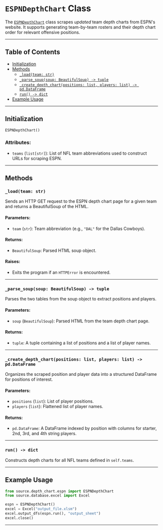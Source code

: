 # `ESPNDepthChart` Class

The [`ESPNDepthChart`](../source/depth_chart/espn.py) class scrapes *updated* team depth charts from ESPN's website. It supports generating team-by-team rosters and their depth chart order for relevant offensive positions.

---

## Table of Contents

- [Initialization](#initialization)
- [Methods](#methods)
  - [`_load(team: str)`](#_loadteam-str)
  - [`_parse_soup(soup: BeautifulSoup) -> tuple`](#_parse_soupsoup-beautifulsoup---tuple)
  - [`_create_depth_chart(positions: list, players: list) -> pd.DataFrame`](#_create_depth_chartpositions-list-players-list---pddataframe)
  - [`run() -> dict`](#run---dict)
- [Example Usage](#example-usage)

---

## Initialization

```python
ESPNDepthChart()
```

### Attributes:
- `teams` (`list[str]`): List of NFL team abbreviations used to construct URLs for scraping ESPN.

---

## Methods

### `_load(team: str)`

Sends an HTTP GET request to the ESPN depth chart page for a given team and returns a BeautifulSoup of the HTML.

#### Parameters:
- `team` (`str`): Team abbreviation (e.g., `"DAL"` for the Dallas Cowboys).

#### Returns:
- `BeautifulSoup`: Parsed HTML soup object.

#### Raises:
- Exits the program if an `HTTPError` is encountered.

---

### `_parse_soup(soup: BeautifulSoup) -> tuple`

Parses the two tables from the soup object to extract positions and players.

#### Parameters:
- `soup` (`BeautifulSoup`): Parsed HTML from the team depth chart page.

#### Returns:
- `tuple`: A tuple containing a list of positions and a list of player names.

---

### `_create_depth_chart(positions: list, players: list) -> pd.DataFrame`

Organizes the scraped position and player data into a structured DataFrame for positions of interest.

#### Parameters:
- `positions` (`list`): List of player positions.
- `players` (`list`): Flattened list of player names.

#### Returns:
- `pd.DataFrame`: A DataFrame indexed by position with columns for starter, 2nd, 3rd, and 4th string players.

---

### `run() -> dict`

Constructs depth charts for all NFL teams defined in `self.teams`.

---

## Example Usage

```python
from source.depth_chart.espn import ESPNDepthChart
from source.database.excel import Excel

espn = ESPNDepthChart()
excel = Excel("output_file.xlsm")
excel.output_dfs(espn.run(), "output_sheet")
excel.close()
```

---